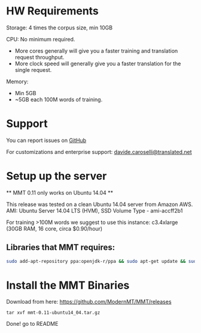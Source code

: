 # HW Requirements

Storage: 4 times the corpus size, min 10GB 

CPU: No minimum required. 
  - More cores generally will give you a faster training and translation request throughput. 
  - More clock speed will generally give you a faster translation for the single request.

Memory: 
  - Min 5GB
  - ~5GB each 100M words of training.

# Support

You can report issues on [GitHub](https://github.com/ModernMT/MMT/issues)

For customizations and enterprise support: davide.caroselli@translated.net

# Setup up the server

** MMT 0.11 only works on Ubuntu 14.04 **

This release was tested on a clean Ubuntu 14.04 server from Amazon AWS.
AMI: Ubuntu Server 14.04 LTS (HVM), SSD Volume Type -  ami-accff2b1

For training >100M words we suggest to use this instance: 
c3.4xlarge (30GB RAM, 16 core, circa $0.90/hour)

## Libraries that MMT requires:

```bash
sudo add-apt-repository ppa:openjdk-r/ppa && sudo apt-get update && sudo apt-get install openjdk-8-jdk
```

# Install the MMT Binaries

Download from here: https://github.com/ModernMT/MMT/releases

```
tar xvf mmt-0.11-ubuntu14_04.tar.gz
```

Done! go to README 
